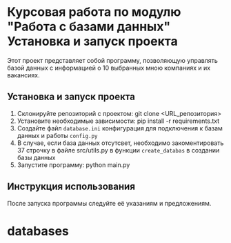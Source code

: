 # Курсовая работа по модулю "Работа с базами данных" Установка и запуск проекта
  Этот проект представляет собой программу, позволяющую управлять базой данных с информацией о 10 выбранных мною компаниях и их вакансиях.

## Установка и запуск проекта
  1. Склонируйте репозиторий с проектом: git clone <URL_репозитория>
  2. Установите необходимые зависимости: pip install -r requirements.txt
  3. Создайте файл `database.ini` конфигурация для подключения к базам данных и работы `config.py`
  4. В случае, если база данных отсутсвет, необходимо закоментировать 37 строчку в файле src/utils.py в функции `create_databas` в создании базы данных
  5. Запустите программу: python main.py


## Инструкция использования
  После запуска программы следуйте её указаниям и предложениям.
# databases

